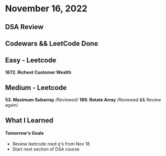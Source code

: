 # November 16, 2022 

## DSA Review

## Codewars && LeetCode Done

## Easy - Leetcode
**1672. Richest Customer Wealth**

## Medium - Leetcode
**53. Maximum Subarray** /Reviewed/
**189. Rotate Array** /Reviewed && Review again/

## What I Learned

#### Tomorrow's Goals
- Review leetcode med q's from Nov 18
- Start next section of DSA course